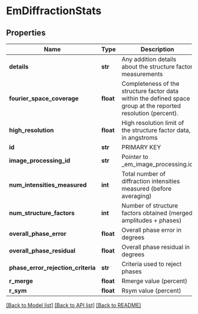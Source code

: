 # EmDiffractionStats

## Properties
Name | Type | Description | Notes
------------ | ------------- | ------------- | -------------
**details** | **str** | Any addition details about the structure factor measurements | [optional] 
**fourier_space_coverage** | **float** | Completeness of the structure factor data within the defined space group  at the reported resolution (percent). | [optional] 
**high_resolution** | **float** | High resolution limit of the structure factor data, in angstroms | [optional] 
**id** | **str** | PRIMARY KEY | 
**image_processing_id** | **str** | Pointer to _em_image_processing.id | [optional] 
**num_intensities_measured** | **int** | Total number of diffraction intensities measured (before averaging) | [optional] 
**num_structure_factors** | **int** | Number of structure factors obtained (merged amplitudes + phases) | [optional] 
**overall_phase_error** | **float** | Overall phase error in degrees | [optional] 
**overall_phase_residual** | **float** | Overall phase residual in degrees | [optional] 
**phase_error_rejection_criteria** | **str** | Criteria used to reject phases | [optional] 
**r_merge** | **float** | Rmerge value (percent) | [optional] 
**r_sym** | **float** | Rsym value (percent) | [optional] 

[[Back to Model list]](../README.md#documentation-for-models) [[Back to API list]](../README.md#documentation-for-api-endpoints) [[Back to README]](../README.md)

